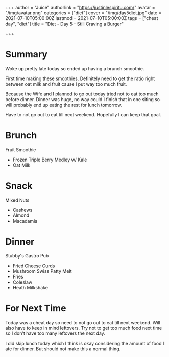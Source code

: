 +++
author = "Juice"
authorlink = "https://justinlespiritu.com/"
avatar = "/img/avatar.png"
categories = ["diet"]
cover = "/img/day5diet.jpg"
date = 2021-07-10T05:00:00Z
lastmod = 2021-07-10T05:00:00Z
tags = ["cheat day", "diet"]
title = "Diet - Day 5 - Still Craving a Burger"

+++
# Summary

Woke up pretty late today so ended up having a brunch smoothie.

First time making these smoothies.  Definitely need to get the ratio right between oat milk and fruit cause I put way too much fruit.

Because the Wife and I planned to go out today tried not to eat too much before dinner.  Dinner was huge, no way could I finish that in one siting so will probably end up eating the rest for lunch tomorrow.

Have to not go out to eat till next weekend.  Hopefully I can keep that goal.

# Brunch

Fruit Smoothie

* Frozen Triple Berry Medley w/ Kale
* Oat Milk

# Snack

Mixed Nuts

* Cashews
* Almond
* Macadamia

# Dinner

Stubby's Gastro Pub

* Fried Cheese Curds
* Mushroom Swiss Patty Melt
* Fries
* Coleslaw
* Heath Milkshake

# For Next Time

Today was a cheat day so need to not go out to eat till next weekend.  Will also have to keep in mind leftovers.  Try not to get too much food next time so I don't have too many leftovers the next day.

I did skip lunch today which I think is okay considering the amount of food I ate for dinner.  But should not make this a normal thing.